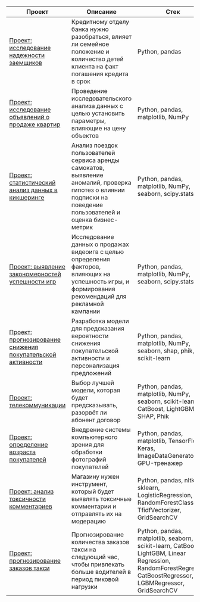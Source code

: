 | Проект | Описание | Стек |
|--------|----------|------|
| [Проект: исследование надежности заемщиков ](https://github.com/StasiaMik/portfolio/tree/main/project_bank) |Кредитному отделу банка нужно разобраться, влияет ли семейное положение и количество детей клиента на факт погашения кредита в срок |Python, pandas |
| [Проект: исследование объявлений о продаже квартир ](https://github.com/StasiaMik/portfolio/tree/main/project_apartment) | Проведение исследовательского анализа данных с целью установить параметры, влияющие на цену объектов |Python, pandas, matplotlib, NumPy|
| [Проект: статистический анализ данных в кикшеринге](https://github.com/StasiaMik/portfolio/tree/main/project_%20kicksharing) | Анализ поездок пользователей сервиса аренды самокатов, выявление аномалий, проверка гипотез о влиянии подписки на поведение пользователей и оценка бизнес-метрик | Python, pandas, matplotlib, NumPy, seaborn, scipy.stats |
| [Проект: выявление закономерностей успешности игр](https://github.com/StasiaMik/portfolio/tree/main/project_games) | Исследование данных о продажах видеоигв с целью определения факторов, влияющих на успешность игры, и формирования рекомендаций для рекламной кампании | Python, pandas, matplotlib, NumPy, seaborn, scipy.stats |
| [Проект: прогнозирование снижения покупательской активности](https://github.com/StasiaMik/portfolio/tree/main/project_customer_activity) | Разработка модели для предсказания вероятности снижения покупательской активности и персонализация предложений |  Python, pandas, matplotlib, NumPy, seaborn, shap, phik, scikit-learn |
| [Проект: телекоммуникации ](https://github.com/StasiaMik/portfolio/tree/main/project_telecom) | Выбор лучшей модели, которая будет предсказывать, разорвёт ли абонент договор | Python, pandas, matplotlib, NumPy, seaborn, scikit-learn, CatBoost, LightGBM, SHAP, Phik |
| [Проект: определение возраста покупателей](https://github.com/StasiaMik/portfolio/tree/main/project_computer_vision) | Внедрение системы компьютерного зрения для обработки фотографий покупателей | Python, pandas, matplotlib, TensorFlow, Keras, ImageDataGenerator, GPU-тренажер |
| [Проект: анализ токсичности комментариев ](https://github.com/StasiaMik/portfolio/tree/main/project_text) | Магазину нужен инструмент, который будет выявлять токсичные комментарии и отправлять их на модерацию |Python, pandas, nltk, sklearn, LogisticRegression, RandomForestClassifier, TfidfVectorizer, GridSearchCV |
| [Проект: прогнозирование заказов такси ](https://github.com/StasiaMik/portfolio/tree/main/project_taxi) | Прогнозирование количества заказов такси на следующий час, чтобы привлекать больше водителей в период пиковой нагрузки|Python, pandas, matplotlib, seaborn, scikit-learn, CatBoost, LightGBM, Linear Regression, RandomForestRegressor, CatBoostRegressor, LGBMRegressor, GridSearchCV |
